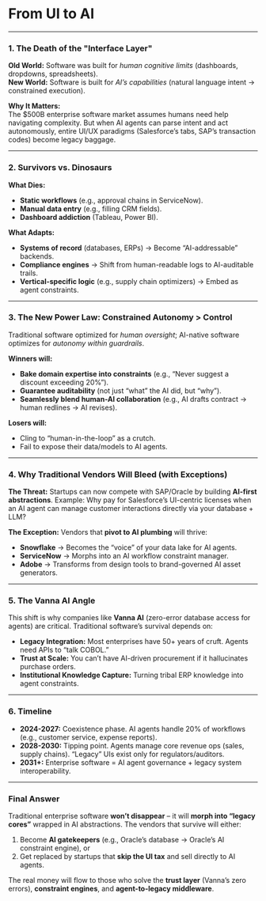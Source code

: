 # From UI to AI

---

### **1. The Death of the "Interface Layer"**  
**Old World:** Software was built for *human cognitive limits* (dashboards, dropdowns, spreadsheets).  
**New World:** Software is built for *AI’s capabilities* (natural language intent → constrained execution).  

**Why It Matters:**  
The $500B enterprise software market assumes humans need help navigating complexity. But when AI agents can parse intent and act autonomously, entire UI/UX paradigms (Salesforce’s tabs, SAP’s transaction codes) become legacy baggage.  

---

### **2. Survivors vs. Dinosaurs**  
**What Dies:**  
- **Static workflows** (e.g., approval chains in ServiceNow).  
- **Manual data entry** (e.g., filling CRM fields).  
- **Dashboard addiction** (Tableau, Power BI).  

**What Adapts:**  
- **Systems of record** (databases, ERPs) → Become “AI-addressable” backends.  
- **Compliance engines** → Shift from human-readable logs to AI-auditable trails.  
- **Vertical-specific logic** (e.g., supply chain optimizers) → Embed as agent constraints.  

---

### **3. The New Power Law: Constrained Autonomy > Control**  
Traditional software optimized for *human oversight*; AI-native software optimizes for *autonomy within guardrails*.  

**Winners will:**  
- **Bake domain expertise into constraints** (e.g., “Never suggest a discount exceeding 20%”).  
- **Guarantee auditability** (not just “what” the AI did, but “why”).  
- **Seamlessly blend human-AI collaboration** (e.g., AI drafts contract → human redlines → AI revises).  

**Losers will:**  
- Cling to “human-in-the-loop” as a crutch.  
- Fail to expose their data/models to AI agents.  

---

### **4. Why Traditional Vendors Will Bleed (with Exceptions)**  
**The Threat:** Startups can now compete with SAP/Oracle by building **AI-first abstractions**. Example: Why pay for Salesforce’s UI-centric licenses when an AI agent can manage customer interactions directly via your database + LLM?  

**The Exception:** Vendors that **pivot to AI plumbing** will thrive:  
- **Snowflake** → Becomes the “voice” of your data lake for AI agents.  
- **ServiceNow** → Morphs into an AI workflow constraint manager.  
- **Adobe** → Transforms from design tools to brand-governed AI asset generators.  

---

### **5. The Vanna AI Angle**  
This shift is why companies like **Vanna AI** (zero-error database access for agents) are critical. Traditional software’s survival depends on:  
- **Legacy Integration:** Most enterprises have 50+ years of cruft. Agents need APIs to “talk COBOL.”  
- **Trust at Scale:** You can’t have AI-driven procurement if it hallucinates purchase orders.  
- **Institutional Knowledge Capture:** Turning tribal ERP knowledge into agent constraints.  

---

### **6. Timeline**  
- **2024-2027:** Coexistence phase. AI agents handle 20% of workflows (e.g., customer service, expense reports).  
- **2028-2030:** Tipping point. Agents manage core revenue ops (sales, supply chains). “Legacy” UIs exist only for regulators/auditors.  
- **2031+:** Enterprise software = AI agent governance + legacy system interoperability.  

---

### **Final Answer**  
Traditional enterprise software **won’t disappear** – it will **morph into “legacy cores”** wrapped in AI abstractions. The vendors that survive will either:  
1. Become **AI gatekeepers** (e.g., Oracle’s database → Oracle’s AI constraint engine), or  
2. Get replaced by startups that **skip the UI tax** and sell directly to AI agents.  

The real money will flow to those who solve the **trust layer** (Vanna’s zero errors), **constraint engines**, and **agent-to-legacy middleware**.